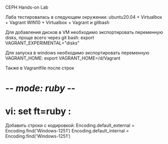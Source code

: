 CEPH Hands-on Lab

Лаба тестировалась в следующем окружении:
ubuntu20.04 + Virtualbox + Vagrant
WIN10 + Virtualbox + Vagrant и gitbash

Для добавления дисков в VM необходимо экспортировать переменную disks, проще всего через git bash:
export VAGRANT_EXPERIMENTAL="disks"

Для запуска в windows необходимо экспортировать переменную VAGRANT_HOME:
export VAGRANT_HOME=/d/Vagrant

Также в Vagrantfile после строк 
# -*- mode: ruby -*-
# vi: set ft=ruby :

Добавить строки с кодировкой:
Encoding.default_external = Encoding.find('Windows-1251')
Encoding.default_internal = Encoding.find('Windows-1251')
